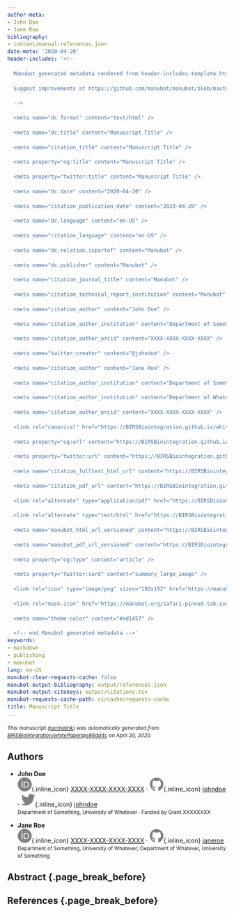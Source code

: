 ```yaml
---
author-meta:
- John Doe
- Jane Roe
bibliography:
- content/manual-references.json
date-meta: '2020-04-20'
header-includes: '<!--

  Manubot generated metadata rendered from header-includes-template.html.

  Suggest improvements at https://github.com/manubot/manubot/blob/master/manubot/process/header-includes-template.html

  -->

  <meta name="dc.format" content="text/html" />

  <meta name="dc.title" content="Manuscript Title" />

  <meta name="citation_title" content="Manuscript Title" />

  <meta property="og:title" content="Manuscript Title" />

  <meta property="twitter:title" content="Manuscript Title" />

  <meta name="dc.date" content="2020-04-20" />

  <meta name="citation_publication_date" content="2020-04-20" />

  <meta name="dc.language" content="en-US" />

  <meta name="citation_language" content="en-US" />

  <meta name="dc.relation.ispartof" content="Manubot" />

  <meta name="dc.publisher" content="Manubot" />

  <meta name="citation_journal_title" content="Manubot" />

  <meta name="citation_technical_report_institution" content="Manubot" />

  <meta name="citation_author" content="John Doe" />

  <meta name="citation_author_institution" content="Department of Something, University of Whatever" />

  <meta name="citation_author_orcid" content="XXXX-XXXX-XXXX-XXXX" />

  <meta name="twitter:creator" content="@johndoe" />

  <meta name="citation_author" content="Jane Roe" />

  <meta name="citation_author_institution" content="Department of Something, University of Whatever" />

  <meta name="citation_author_institution" content="Department of Whatever, University of Something" />

  <meta name="citation_author_orcid" content="XXXX-XXXX-XXXX-XXXX" />

  <link rel="canonical" href="https://BIRSBiointegration.github.io/whitePaper/" />

  <meta property="og:url" content="https://BIRSBiointegration.github.io/whitePaper/" />

  <meta property="twitter:url" content="https://BIRSBiointegration.github.io/whitePaper/" />

  <meta name="citation_fulltext_html_url" content="https://BIRSBiointegration.github.io/whitePaper/" />

  <meta name="citation_pdf_url" content="https://BIRSBiointegration.github.io/whitePaper/manuscript.pdf" />

  <link rel="alternate" type="application/pdf" href="https://BIRSBiointegration.github.io/whitePaper/manuscript.pdf" />

  <link rel="alternate" type="text/html" href="https://BIRSBiointegration.github.io/whitePaper/v/e86dd4cf23f25736113447107361f126c589ece3/" />

  <meta name="manubot_html_url_versioned" content="https://BIRSBiointegration.github.io/whitePaper/v/e86dd4cf23f25736113447107361f126c589ece3/" />

  <meta name="manubot_pdf_url_versioned" content="https://BIRSBiointegration.github.io/whitePaper/v/e86dd4cf23f25736113447107361f126c589ece3/manuscript.pdf" />

  <meta property="og:type" content="article" />

  <meta property="twitter:card" content="summary_large_image" />

  <link rel="icon" type="image/png" sizes="192x192" href="https://manubot.org/favicon-192x192.png" />

  <link rel="mask-icon" href="https://manubot.org/safari-pinned-tab.svg" color="#ad1457" />

  <meta name="theme-color" content="#ad1457" />

  <!-- end Manubot generated metadata -->'
keywords:
- markdown
- publishing
- manubot
lang: en-US
manubot-clear-requests-cache: false
manubot-output-bibliography: output/references.json
manubot-output-citekeys: output/citations.tsv
manubot-requests-cache-path: ci/cache/requests-cache
title: Manuscript Title
...
```







<small><em>
This manuscript
([permalink](https://BIRSBiointegration.github.io/whitePaper/v/e86dd4cf23f25736113447107361f126c589ece3/))
was automatically generated
from [BIRSBiointegration/whitePaper@e86dd4c](https://github.com/BIRSBiointegration/whitePaper/tree/e86dd4cf23f25736113447107361f126c589ece3)
on April 20, 2020.
</em></small>

## Authors



+ **John Doe**<br>
    ![ORCID icon](images/orcid.svg){.inline_icon}
    [XXXX-XXXX-XXXX-XXXX](https://orcid.org/XXXX-XXXX-XXXX-XXXX)
    · ![GitHub icon](images/github.svg){.inline_icon}
    [johndoe](https://github.com/johndoe)
    · ![Twitter icon](images/twitter.svg){.inline_icon}
    [johndoe](https://twitter.com/johndoe)<br>
  <small>
     Department of Something, University of Whatever
     · Funded by Grant XXXXXXXX
  </small>

+ **Jane Roe**<br>
    ![ORCID icon](images/orcid.svg){.inline_icon}
    [XXXX-XXXX-XXXX-XXXX](https://orcid.org/XXXX-XXXX-XXXX-XXXX)
    · ![GitHub icon](images/github.svg){.inline_icon}
    [janeroe](https://github.com/janeroe)<br>
  <small>
     Department of Something, University of Whatever; Department of Whatever, University of Something
  </small>



## Abstract {.page_break_before}




## References {.page_break_before}

<!-- Explicitly insert bibliography here -->
<div id="refs"></div>
